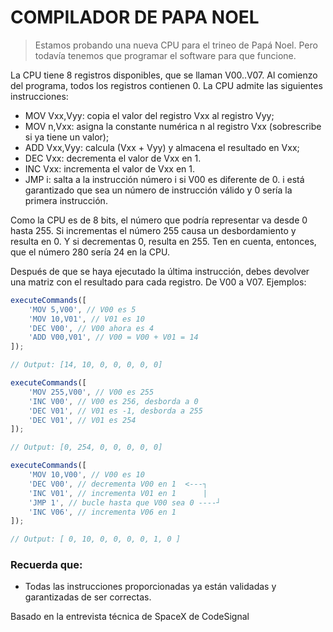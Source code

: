 # COMPILADOR DE PAPA NOEL

> Estamos probando una nueva CPU para el trineo de Papá Noel. Pero todavía tenemos que programar el software para que funcione.

La CPU tiene 8 registros disponibles, que se llaman V00..V07. Al comienzo del programa, todos los registros contienen 0. La CPU admite las siguientes instrucciones:

-   MOV Vxx,Vyy: copia el valor del registro Vxx al registro Vyy;
-   MOV n,Vxx: asigna la constante numérica n al registro Vxx (sobrescribe si ya tiene un valor);
-   ADD Vxx,Vyy: calcula (Vxx + Vyy) y almacena el resultado en Vxx;
-   DEC Vxx: decrementa el valor de Vxx en 1.
-   INC Vxx: incrementa el valor de Vxx en 1.
-   JMP i: salta a la instrucción número i si V00 es diferente de 0. i está garantizado que sea un número de instrucción válido y 0 sería la primera instrucción.

Como la CPU es de 8 bits, el número que podría representar va desde 0 hasta 255. Si incrementas el número 255 causa un desbordamiento y resulta en 0. Y si decrementas 0, resulta en 255. Ten en cuenta, entonces, que el número 280 sería 24 en la CPU.

Después de que se haya ejecutado la última instrucción, debes devolver una matriz con el resultado para cada registro. De V00 a V07. Ejemplos:

```javascript
executeCommands([
    'MOV 5,V00', // V00 es 5
    'MOV 10,V01', // V01 es 10
    'DEC V00', // V00 ahora es 4
    'ADD V00,V01', // V00 = V00 + V01 = 14
]);

// Output: [14, 10, 0, 0, 0, 0, 0]

executeCommands([
    'MOV 255,V00', // V00 es 255
    'INC V00', // V00 es 256, desborda a 0
    'DEC V01', // V01 es -1, desborda a 255
    'DEC V01', // V01 es 254
]);

// Output: [0, 254, 0, 0, 0, 0, 0]

executeCommands([
    'MOV 10,V00', // V00 es 10
    'DEC V00', // decrementa V00 en 1  <---┐
    'INC V01', // incrementa V01 en 1      |
    'JMP 1', // bucle hasta que V00 sea 0 ----┘
    'INC V06', // incrementa V06 en 1
]);

// Output: [ 0, 10, 0, 0, 0, 0, 1, 0 ]
```

### Recuerda que:

-   Todas las instrucciones proporcionadas ya están validadas y garantizadas de ser correctas.

Basado en la entrevista técnica de SpaceX de CodeSignal
